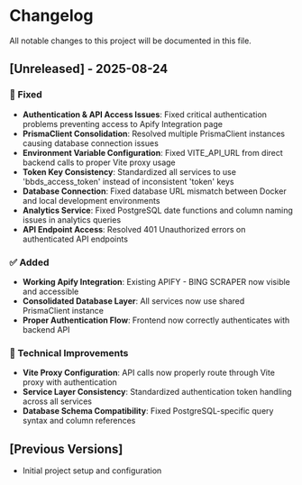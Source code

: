 # Changelog

All notable changes to this project will be documented in this file.

## [Unreleased] - 2025-08-24

### 🔧 Fixed
- **Authentication & API Access Issues**: Fixed critical authentication problems preventing access to Apify Integration page
- **PrismaClient Consolidation**: Resolved multiple PrismaClient instances causing database connection issues
- **Environment Variable Configuration**: Fixed VITE_API_URL from direct backend calls to proper Vite proxy usage
- **Token Key Consistency**: Standardized all services to use 'bbds_access_token' instead of inconsistent 'token' keys
- **Database Connection**: Fixed database URL mismatch between Docker and local development environments
- **Analytics Service**: Fixed PostgreSQL date functions and column naming issues in analytics queries
- **API Endpoint Access**: Resolved 401 Unauthorized errors on authenticated API endpoints

### ✅ Added
- **Working Apify Integration**: Existing APIFY - BING SCRAPER now visible and accessible
- **Consolidated Database Layer**: All services now use shared PrismaClient instance
- **Proper Authentication Flow**: Frontend now correctly authenticates with backend API

### 🚀 Technical Improvements
- **Vite Proxy Configuration**: API calls now properly route through Vite proxy with authentication
- **Service Layer Consistency**: Standardized authentication token handling across all services
- **Database Schema Compatibility**: Fixed PostgreSQL-specific query syntax and column references

## [Previous Versions]
- Initial project setup and configuration 